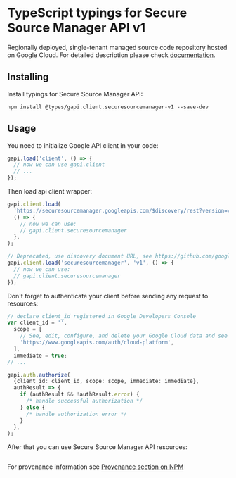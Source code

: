 # TypeScript typings for Secure Source Manager API v1

Regionally deployed, single-tenant managed source code repository hosted on Google Cloud.
For detailed description please check [documentation](https://cloud.google.com/secure-source-manager).

## Installing

Install typings for Secure Source Manager API:

```
npm install @types/gapi.client.securesourcemanager-v1 --save-dev
```

## Usage

You need to initialize Google API client in your code:

```typescript
gapi.load('client', () => {
  // now we can use gapi.client
  // ...
});
```

Then load api client wrapper:

```typescript
gapi.client.load(
  'https://securesourcemanager.googleapis.com/$discovery/rest?version=v1',
  () => {
    // now we can use:
    // gapi.client.securesourcemanager
  },
);
```

```typescript
// Deprecated, use discovery document URL, see https://github.com/google/google-api-javascript-client/blob/master/docs/reference.md#----gapiclientloadname----version----callback--
gapi.client.load('securesourcemanager', 'v1', () => {
  // now we can use:
  // gapi.client.securesourcemanager
});
```

Don't forget to authenticate your client before sending any request to resources:

```typescript
// declare client_id registered in Google Developers Console
var client_id = '',
  scope = [
    // See, edit, configure, and delete your Google Cloud data and see the email address for your Google Account.
    'https://www.googleapis.com/auth/cloud-platform',
  ],
  immediate = true;
// ...

gapi.auth.authorize(
  {client_id: client_id, scope: scope, immediate: immediate},
  authResult => {
    if (authResult && !authResult.error) {
      /* handle successful authorization */
    } else {
      /* handle authorization error */
    }
  },
);
```

After that you can use Secure Source Manager API resources: <!-- TODO: make this work for multiple namespaces -->

```typescript

```

For provenance information see [Provenance section on NPM](https://www.npmjs.com/package/@maxim_mazurok/gapi.client.securesourcemanager-v1#Provenance:~:text=none-,Provenance,-Built%20and%20signed)
